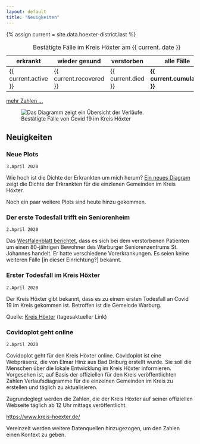 ```yaml
---
layout: default
title: "Neuigkeiten"
---
```


<div class="container shadow mb-5 mt-4 p-3">
    {% assign current = site.data.hoexter-district.last %}
    <table class="table table-bordered table-ligth">
        <caption>Bestätigte Fälle im Kreis Höxter am {{ current. date }}</caption>
        <thead class="">
            <tr>
                <th class="table-dark">erkrankt</th>
                <th class="table-dark">wieder gesund</th>
                <th class="table-dark">verstorben</th>
                <th class="table-dark">alle Fälle</th>
            </tr>
        </thead>
        <tbody>
            <tr>
                <td>{{ current.active }}</td>
                <td>{{ current.recovered }}</td>
                <td>{{ current.died }}</td>
                <td><strong>{{ current.cumulated }}</strong></td>
            </tr>
        </tbody>
    </table>
    <p><a href="{{ '/kreis-hoexter' | relative_url }}#overview">mehr Zahlen ...</a></p>
</div>

<figure class="figure shadow mb-5 mt-4 p-3">
  <img src="/assets/plots/district-hoexter-summary.png" class="figure-img img-fluid rounded" alt="Das Diagramm zeigt ein Übersicht der Verläufe.">
  <figcaption class="figure-caption">Bestätigte Fälle von Covid 19 im Kreis Höxter</figcaption>
</figure>

## Neuigkeiten

### Neue Plots

    3.April 2020

Wie hoch ist die Dichte der Erkrankten um mich herum? [Ein neues Diagram](/kreis-hoexter.html#risc) 
zeigt die Dichte der Erkrankten für die einzlenen Gemeinden im Kreis Höxter. 

Noch ein paar weitere Plots sind heute hinzu gekommen.


### Der erste Todesfall trifft ein Seniorenheim

    2.April 2020
    
Das [Westfalenblatt berichtet](https://www.westfalen-blatt.de/OWL/Kreis-Hoexter/Warburg/4180337-80-Jaehriger-lebte-im-Franz-Jordan-Haus-Keine-weiteren-Faelle-bekannt-Erstes-Corona-Opfer-in-Warburg), 
dass es sich bei dem verstorbenen Patienten um einen 80-jährigen Bewohner des Warburger 
Seniorenzentrums St. Johannes handelt. Er hatte verschiedene Vorerkrankungen. 
Es seien keine weiteren Fälle [in dieser Einrichtung?] bekannt.

### Erster Todesfall im Kreis Höxter

    2.April 2020
    
Der Kreis Höxter gibt bekannt, dass es zu einem ersten Todesfall an Covid 19 im Kreis gekommen ist.
Betroffen ist die Gemeinde Warburg.

Quelle: [Kreis Höxter](https://www.kreis-hoexter.de/service-kontakt/pressestelle/coronavirus/4282.Update-vom-02.04.-Neue-Faelle-des-Coronavirus-im-Kreis-Hoexter---erster-Todesfall.html) (tagesaktueller Link)
    
    
### Covidoplot geht online

    2.April 2020
    
Covidoplot geht für den Kreis Höxter online. Covidoplot ist eine Webpräsenz, die von Elmar Hinz
aus Bad Driburg erstellt wurde. Sie soll die Menschen über die lokale Entwicklung im Kreis Höxter
informieren. Vorgesehen ist, auf Basis der offiziellen für den Kreis veröffentlichten Zahlen
Verlaufsdiagramme für die einzelnen Gemeinden im Kreis zu erstellen und täglich zu aktualisieren.

Zugrundeglegt werden die Zahlen, die der Kreis Höxter auf seiner offiziellen Webseite täglich ab
12 Uhr mittags veröffentlicht. 

<https://www.kreis-hoexter.de/>

Vereinzelt werden weitere Datenquellen hinzugezogen, um den Zahlen einen Kontext zu geben.
    



